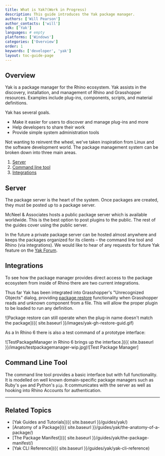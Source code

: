 ```yaml
---
title: What is Yak?(Work in Progress)
description: This guide introduces the Yak package manager.
authors: ['Will Pearson']
author_contacts: ['will']
sdk: ['Yak']
languages: # empty
platforms: ['Windows']
categories: ['Overview']
order: 1
keywords: ['developer', 'yak']
layout: toc-guide-page
---
```


## Overview

Yak is a package manager for the Rhino ecosystem. Yak assists in the discovery, installation, and management of Rhino and Grasshopper resources. Examples include plug-ins, components, scripts, and material definitions.  

Yak has several goals.

- Make it easier for users to discover and manage plug-ins and more
- Help developers to share their work
- Provide simple system administration tools

Not wanting to reinvent the wheel, we've taken inspiration from Linux and the software development world. The package management system can be broken down into three main areas.

1. [Server](#server)
2. [Command line tool](#command-line-tool)
3. [Integrations](#integrations)

## Server

The package server is the heart of the system. Once packages are created, they must be posted up to a package server.

McNeel & Associates hosts a public package server which is available worldwide. This is the best option to post plugins to the public. The rest of the guides cover using the public server.

In the future a private package server can be hosted almost anywhere and keeps the packages organized for its clients – the command line tool and Rhino (via integrations). We would like to hear of any requests for future Yak feature on the [Yak Forum](https://discourse.mcneel.com/c/serengeti/yak).

## Integrations

To see how the package manager provides direct access to the package ecosystem from inside of Rhino there are two current integrations.

Thus far Yak has been integrated into Grasshopper's "Unrecognized Objects"
dialog, providing [package restore](../package-restore-in-grasshopper) functionality when Grasshopper reads and unknown component from a file.  This will allow the proper plugin to be loaded to run any definition.

![Package restore can still operate when the plug-in name doesn't match the package]({{ site.baseurl }}/images/yak-gh-restore-guid.gif)

As a In Rhino 6 there is also a test command of a prototype interface:

![TestPackageManager in Rhino 6 brings up the interface.]({{ site.baseurl }}/images/testpackagemanager-wip.jpg)![Test Package Manager]

## Command Line Tool

The command line tool provides a basic interface but with full functionality.
It is modelled on well known domain-specific package managers such as Ruby's
`gem` and Python's `pip`. It communicates with the server as well as hooking
into Rhino Accounts for authentication.

---

## Related Topics

- [Yak Guides and Tutorials]({{ site.baseurl }}/guides/yak/)
- [Anatomy of a Package]({{ site.baseurl }}/guides/yak/the-anatomy-of-a-package/)
- [The Package Manifest]({{ site.baseurl }}/guides/yak/the-package-manifest/)
- [Yak CLI Reference]({{ site.baseurl }}/guides/yak/yak-cli-reference)
